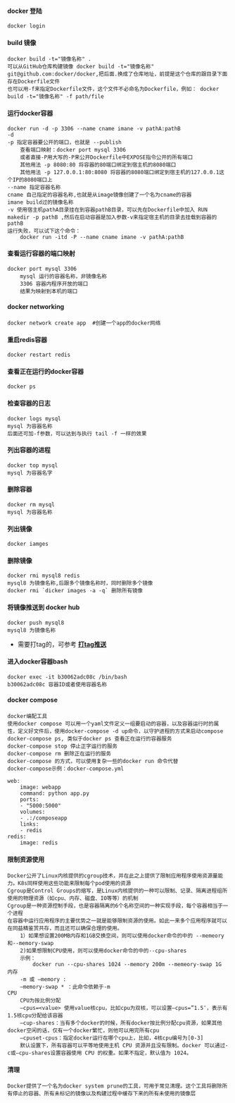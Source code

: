 #### docker 登陆

    docker login

#### build 镜像

    docker build -t="镜像名称" . 
    可以从GitHub仓库构建镜像 docker build -t="镜像名称" git@github.com:docker/docker,把后面.换成了仓库地址，前提是这个仓库的跟目录下面存在Dockerfile文件
    也可以用-f来指定Dockerfile文件，这个文件不必命名为Dockerfile，例如： docker build -t="镜像名称" -f path/file

#### 运行docker容器

    docker run -d -p 3306 --name cname imane -v pathA:pathB 
    -d 
    -p 指定容器要公开的端口，也就是 --publish
        查看端口映射：docker port mysql 3306
        或者直接-P用大写的-P来公开Dockerfile中EXPOSE指令公开的所有端口
        其他用法 -p 8080:80 将容器的80端口绑定到宿主机的8080端口
        其他用法 -p 127.0.0.1:80:8080 将容器的8080端口绑定到宿主机的127.0.0.1这个IP的8080端口上
    --name 指定容器名称
    cname 自己指定的容器名称,也就是从image镜像创建了一个名为cname的容器
    imane build过的镜像名称
    -v 使用宿主机pathA目录挂在到容器pathB目录，可以先在Dockerfile中加入 RUN makedir -p pathB ,然后在启动容器是加入参数-v来指定宿主机的目录去挂载到容器的pathB
    运行失败，可以试下这个命令：
        docker run -itd -P --name cname imane -v pathA:pathB 

#### 查看运行容器的端口映射

    docker port mysql 3306
        mysql 运行的容器名称，非镜像名称
        3306 容器内程序开放的端口
        结果为映射到本机的端口

#### docker networking

    docker network create app  #创建一个app的docker网络

#### 重启redis容器

    docker restart redis

#### 查看正在运行的docker容器

    docker ps

#### 检查容器的日志

    docker logs mysql 
    mysql 为容器名称
    后面还可加-f参数，可以达到与执行 tail -f 一样的效果

#### 列出容器的进程

    docker top mysql
    mysql 为容器名字

#### 删除容器

    docker rm mysql 
    mysql 为容器名称

#### 列出镜像

    docker iamges

#### 删除镜像

    docker rmi mysql8 redis
    mysql8 为镜像名称,后跟多个镜像名称时，同时删除多个镜像
    docker rmi `dicker images -a -q` 删除所有镜像

#### 将镜像推送到 docker hub

    docker push mysql8
    mysql8 为镜像名称

- 需要打tag的，可参考 [**打tag推送**](./docker-image.md)

#### 进入docker容器bash

    docker exec -it b30062adc08c /bin/bash
    b30062adc08c 容器ID或者使用容器名称

#### docker compose

    docker编配工具
    使用docker compose 可以用一个yaml文件定义一组要启动的容器，以及容器运行时的属性，定义好文件后，使用docker-compose -d up命令，以守护进程的方式来启动compose
    docker-compose ps, 类似于docker ps 查看正在运行的容器服务
    docker-compose stop 停止正字运行的服务
    docker-compose rm 删除正在运行的服务
    docker-compose 的方式，可以使用复杂一些的docker run 命令代替
    docker-compose示例：docker-compose.yml

```
web:
    image: webapp
    command: python app.py
    ports:
    - "5000:5000"
    volumes:
    - .:/composeapp
    links:
    - redis
redis:
    image: redis

```

#### 限制资源使用

    Docker公开了Linux内核提供的cgroup技术，并在此之上提供了限制应用程序使用资源量能力。K8s同样使用这些功能来限制每个pod使用的资源
    Cgroup是Control Groups的缩写，是Linux内核提供的一种可以限制、记录、隔离进程组所使用的物理资源（如cpu、内存、磁盘、IO等等）的机制
    Cgroup是一种资源控制手段，也是容器隔离的6个名称空间的一种实现手段，每个容器相当于一个进程    
    在容器中运行应用程序的主要优势之一就是能够限制资源的使用。如此一来多个应用程序就可以在同益精鉴赏共存，而且还可以确保合理的使用。
        1）如果想设置200MB内存和1GB交换空间，则可以使用docker命令的中的 --memeory和--memory-swap 
        2)如果想限制CPU使用，则可以使用docker命令的中的--cpu-shares
        示例：
            docker run --cpu-shares 1024 --memory 200m --memeory-swap 1G
    内存
        -m 或 –memory :
        –memory-swap * ：此命令依赖于-m
    CPU
        CPU为按比例分配
        –cpus=<value> 使用value核cpu，比如cpu为双核，可以设置–cpus=”1.5″，表示有1.5核cpu分配给该容器
        –cup-shares：当有多个docker的时候，所有docker按比例分配cpu资源，如果其他docker空闲的话，仅有一个docker繁忙，则他可以用完所有cpu
        –cpuset-cpus：指定docker运行在哪个cpu上，比如，4核cpu编号为[0-3]
        默认设置下，所有容器可以平等地使用主机 CPU 资源并且没有限制。docker 可以通过-c或–cpu-shares设置容器使用 CPU 的权重。如果不指定，默认值为 1024。

#### 清理

    Docker提供了一个名为docker system prune的工具，可用于常见清理。这个工具将删除所有停止的容器、所有未标记的镜像以及构建过程中缓存下来的所有未使用的镜像层

